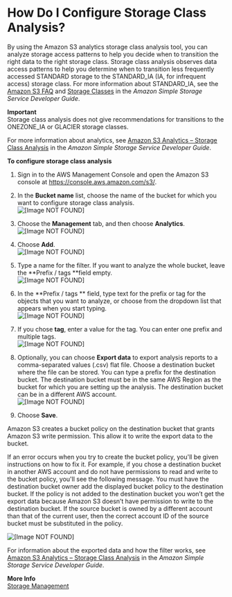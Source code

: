 # How Do I Configure Storage Class Analysis?<a name="configure-analytics-storage-class"></a>

By using the Amazon S3 analytics storage class analysis tool, you can analyze storage access patterns to help you decide when to transition the right data to the right storage class\. Storage class analysis observes data access patterns to help you determine when to transition less frequently accessed STANDARD storage to the STANDARD\_IA \(IA, for infrequent access\) storage class\. For more information about STANDARD\_IA, see the [Amazon S3 FAQ](https://aws.amazon.com/s3/faqs/#sia) and [Storage Classes](https://docs.aws.amazon.com/AmazonS3/latest/dev/storage-class-intro.html) in the *Amazon Simple Storage Service Developer Guide*\.

**Important**  
Storage class analysis does not give recommendations for transitions to the ONEZONE\_IA or GLACIER storage classes\.

For more information about analytics, see [Amazon S3 Analytics – Storage Class Analysis](https://docs.aws.amazon.com/AmazonS3/latest/dev/analytics-storage-class.html) in the *Amazon Simple Storage Service Developer Guide*\.

**To configure storage class analysis**

1. Sign in to the AWS Management Console and open the Amazon S3 console at [https://console\.aws\.amazon\.com/s3/](https://console.aws.amazon.com/s3/)\.

1. In the **Bucket name** list, choose the name of the bucket for which you want to configure storage class analysis\.  
![\[Image NOT FOUND\]](http://docs.aws.amazon.com/AmazonS3/latest/user-guide/images/choose-bucket-name.png)

1. Choose the **Management** tab, and then choose **Analytics**\.  
![\[Image NOT FOUND\]](http://docs.aws.amazon.com/AmazonS3/latest/user-guide/images/choose-management-tab.png)

1. Choose **Add**\.  
![\[Image NOT FOUND\]](http://docs.aws.amazon.com/AmazonS3/latest/user-guide/images/storage-class-analysis-add-filter.png)

1. Type a name for the filter\. If you want to analyze the whole bucket, leave the **Prefix / tags **field empty\.  
![\[Image NOT FOUND\]](http://docs.aws.amazon.com/AmazonS3/latest/user-guide/images/storage-class-analysis-filter.png)

1. In the **Prefix / tags ** field, type text for the prefix or tag for the objects that you want to analyze, or choose from the dropdown list that appears when you start typing\.  
![\[Image NOT FOUND\]](http://docs.aws.amazon.com/AmazonS3/latest/user-guide/images/storage-class-analysis-prefix.png)

1. If you chose **tag**, enter a value for the tag\. You can enter one prefix and multiple tags\.  
![\[Image NOT FOUND\]](http://docs.aws.amazon.com/AmazonS3/latest/user-guide/images/storage-class-analysis-tag.png)

1. Optionally, you can choose **Export data** to export analysis reports to a comma\-separated values \(\.csv\) flat file\. Choose a destination bucket where the file can be stored\. You can type a prefix for the destination bucket\. The destination bucket must be in the same AWS Region as the bucket for which you are setting up the analysis\. The destination bucket can be in a different AWS account\.   
![\[Image NOT FOUND\]](http://docs.aws.amazon.com/AmazonS3/latest/user-guide/images/storage-class-analysis-export.png)

1. Choose **Save**\.

 Amazon S3 creates a bucket policy on the destination bucket that grants Amazon S3 write permission\. This allow it to write the export data to the bucket\. 

 If an error occurs when you try to create the bucket policy, you'll be given instructions on how to fix it\. For example, if you chose a destination bucket in another AWS account and do not have permissions to read and write to the bucket policy, you'll see the following message\. You must have the destination bucket owner add the displayed bucket policy to the destination bucket\. If the policy is not added to the destination bucket you won’t get the export data because Amazon S3 doesn’t have permission to write to the destination bucket\. If the source bucket is owned by a different account than that of the current user, then the correct account ID of the source bucket must be substituted in the policy\.

![\[Image NOT FOUND\]](http://docs.aws.amazon.com/AmazonS3/latest/user-guide/images/analytics-bucket-policy.png)

For information about the exported data and how the filter works, see [Amazon S3 Analytics – Storage Class Analysis](https://docs.aws.amazon.com/AmazonS3/latest/dev/analytics-storage-class.html) in the *Amazon Simple Storage Service Developer Guide*\.

**More Info**  
 [Storage Management](storage-management.md)